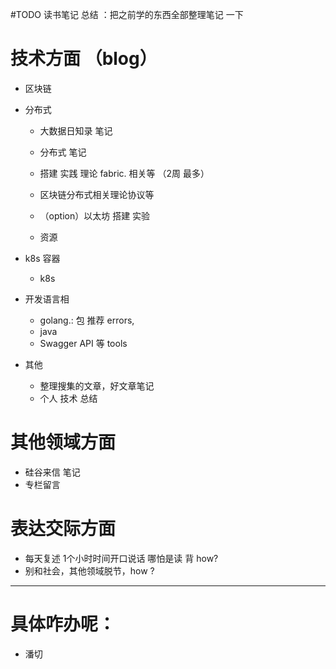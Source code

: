 #TODO
读书笔记 总结 ：把之前学的东西全部整理笔记 一下 
# 技术方面 （blog）
- 区块链
<!--  - <密码学> 笔记  （2周 最多）
-->
- 分布式
  - 大数据日知录 笔记
  - 分布式 笔记
  
  -  搭建 实践  理论 fabric. 相关等 （2周 最多）
  -  区块链分布式相关理论协议等
  - （option）以太坊 搭建 实验  
  - 资源

- k8s 容器 
  - k8s
	
- 开发语言相 
	- golang.: 包 推荐 errors, 
	- java
	- Swagger API 等 tools 


- 其他
 	- 整理搜集的文章，好文章笔记
 	- 个人 技术 总结
    
 
# 其他领域方面
 - 硅谷来信 笔记 
 - 专栏留言
 
# 表达交际方面
 -  每天复述 1个小时时间开口说话 哪怕是读 背 how?
 - 别和社会，其他领域脱节，how ?
<!-- - 怎么认识各行业的人，并真正经营好朋友关系 how ?
-->

 ----
 # 具体咋办呢：
  - 潘切

